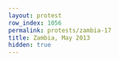 ```yaml
---
layout: protest
row_index: 1056
permalink: protests/zambia-17
title: Zambia, May 2013
hidden: true
---
```

